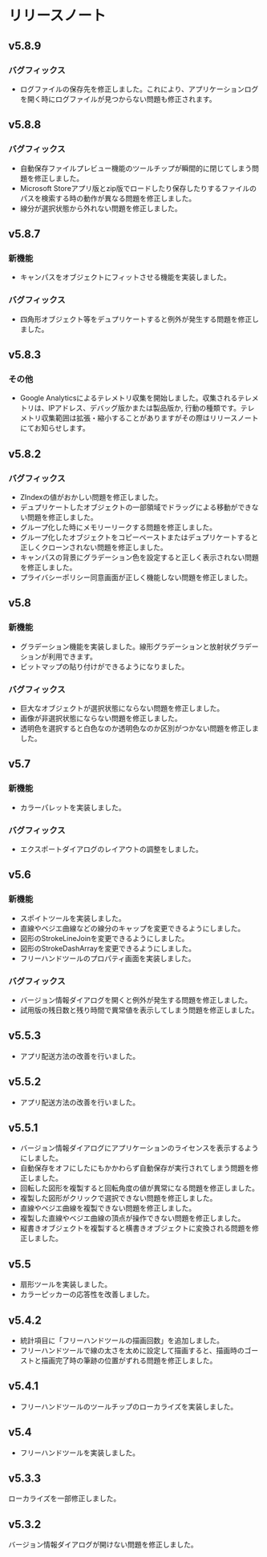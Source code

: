
# リリースノート

## v5.8.9

### バグフィックス

* ログファイルの保存先を修正しました。これにより、アプリケーションログを開く時にログファイルが見つからない問題も修正されます。

## v5.8.8

### バグフィックス

* 自動保存ファイルプレビュー機能のツールチップが瞬間的に閉じてしまう問題を修正しました。
* Microsoft Storeアプリ版とzip版でロードしたり保存したりするファイルのパスを検索する時の動作が異なる問題を修正しました。
* 線分が選択状態から外れない問題を修正しました。

## v5.8.7

### 新機能

* キャンパスをオブジェクトにフィットさせる機能を実装しました。

### バグフィックス

* 四角形オブジェクト等をデュプリケートすると例外が発生する問題を修正しました。


## v5.8.3

### その他

* Google Analyticsによるテレメトリ収集を開始しました。収集されるテレメトリは、IPアドレス、デバッグ版かまたは製品版か, 行動の種類です。テレメトリ収集範囲は拡張・縮小することがありますがその際はリリースノートにてお知らせします。

## v5.8.2

### バグフィックス

* ZIndexの値がおかしい問題を修正しました。
* デュプリケートしたオブジェクトの一部領域でドラッグによる移動ができない問題を修正しました。
* グループ化した時にメモリーリークする問題を修正しました。
* グループ化したオブジェクトをコピーペーストまたはデュプリケートすると正しくクローンされない問題を修正しました。
* キャンパスの背景にグラデーション色を設定すると正しく表示されない問題を修正しました。
* プライバシーポリシー同意画面が正しく機能しない問題を修正しました。

## v5.8

### 新機能

* グラデーション機能を実装しました。線形グラデーションと放射状グラデーションが利用できます。
* ビットマップの貼り付けができるようになりました。

### バグフィックス

* 巨大なオブジェクトが選択状態にならない問題を修正しました。
* 画像が非選択状態にならない問題を修正しました。
* 透明色を選択すると白色なのか透明色なのか区別がつかない問題を修正しました。

## v5.7

### 新機能

* カラーパレットを実装しました。

### バグフィックス

* エクスポートダイアログのレイアウトの調整をしました。

## v5.6

### 新機能

* スポイトツールを実装しました。
* 直線やベジエ曲線などの線分のキャップを変更できるようにしました。
* 図形のStrokeLineJoinを変更できるようにしました。
* 図形のStrokeDashArrayを変更できるようにしました。
* フリーハンドツールのプロパティ画面を実装しました。

### バグフィックス

* バージョン情報ダイアログを開くと例外が発生する問題を修正しました。
* 試用版の残日数と残り時間で異常値を表示してしまう問題を修正しました。

## v5.5.3

* アプリ配送方法の改善を行いました。

## v5.5.2

* アプリ配送方法の改善を行いました。

## v5.5.1

* バージョン情報ダイアログにアプリケーションのライセンスを表示するようにしました。
* 自動保存をオフにしたにもかかわらず自動保存が実行されてしまう問題を修正しました。
* 回転した図形を複製すると回転角度の値が異常になる問題を修正しました。
* 複製した図形がクリックで選択できない問題を修正しました。
* 直線やベジエ曲線を複製できない問題を修正しました。
* 複製した直線やベジエ曲線の頂点が操作できない問題を修正しました。
* 縦書きオブジェクトを複製すると横書きオブジェクトに変換される問題を修正しました。

## v5.5

* 扇形ツールを実装しました。
* カラーピッカーの応答性を改善しました。

## v5.4.2

* 統計項目に「フリーハンドツールの描画回数」を追加しました。
* フリーハンドツールで線の太さを太めに設定して描画すると、描画時のゴーストと描画完了時の筆跡の位置がずれる問題を修正しました。

## v5.4.1

* フリーハンドツールのツールチップのローカライズを実装しました。

## v5.4

* フリーハンドツールを実装しました。

## v5.3.3

ローカライズを一部修正しました。

## v5.3.2

バージョン情報ダイアログが開けない問題を修正しました。